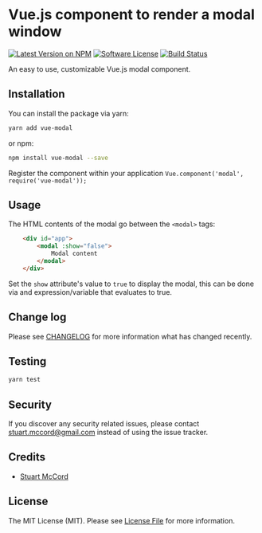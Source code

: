 # Vue.js component to render a modal window

[![Latest Version on NPM](https://img.shields.io/npm/v/vue-modal.svg?style=flat-square)](https://npmjs.com/package/vue-modal)
[![Software License](https://img.shields.io/badge/license-MIT-brightgreen.svg?style=flat-square)](LICENSE.md)
[![Build Status](https://img.shields.io/travis/stuartmccord/vue-modal/master.svg?style=flat-square)](https://travis-ci.org/stuartmccord/vue-modal)

An easy to use, customizable Vue.js modal component.

## Installation

You can install the package via yarn:

```bash
yarn add vue-modal
```

or npm:

```bash
npm install vue-modal --save
```

Register the component within your application ```Vue.component('modal', require('vue-modal'));```


## Usage

The HTML contents of the modal go between the ```<modal>``` tags:

```html
    <div id="app">
        <modal :show="false">
            Modal content
        </modal>
    </div>
```

Set the ```show``` attribute's value to ```true``` to display the modal, this can be done via and expression/variable that evaluates to true.

## Change log

Please see [CHANGELOG](CHANGELOG.md) for more information what has changed recently.

## Testing

```bash
yarn test
```

## Security

If you discover any security related issues, please contact stuart.mccord@gmail.com instead of using the issue tracker.

## Credits

- [Stuart McCord](https://github.com/stuartmccord)

## License

The MIT License (MIT). Please see [License File](LICENSE.md) for more information.
